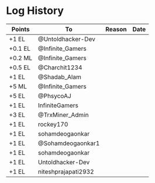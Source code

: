 # Log History

Points | To | Reason | Date
------------ | ------------- | ------------- | -------------
+1 EL | @Untoldhacker-Dev | | 
+0.1 EL | @Infinite_Gamers | | 
+0.2 ML | @Infinite_Gamers | | 
+0.5 EL | @Charchit1234 | | 
+1 EL | @Shadab_Alam | | 
+5 ML | @Infinite_Gamers | | 
+5 EL | @PhsycoAJ | | 
+1 EL | InfiniteGamers | | 
+3 EL | @TrxMiner_Admin | | 
+1 EL | rockey170 | | 
+1 EL | sohamdeogaonkar | | 
+1 EL | @Sohamdeogaonkar1 | | 
+1 EL | sohamdeogaonkar | | 
+1 EL | Untoldhacker-Dev | | 
+1 EL | niteshprajapati2932 | | 
